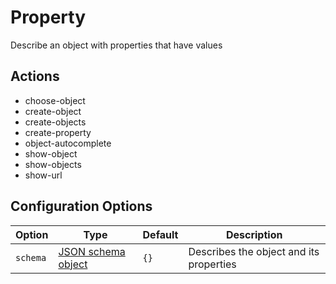 # Property

Describe an object with properties that have values

## Actions

- choose-object
- create-object
- create-objects
- create-property
- object-autocomplete
- show-object
- show-objects
- show-url

## Configuration Options

| Option | Type | Default | Description |
| ------ | ---- | ------  | ----------- |
|`schema` | [JSON schema object](http://json-schema.org/) | `{}` | Describes the object and its properties |
